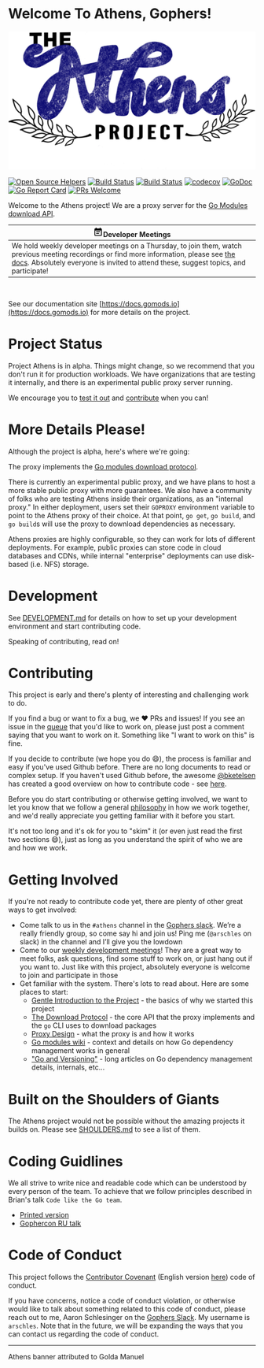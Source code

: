 # Welcome To Athens, Gophers!

![Athens Banner](./docs/static/banner.png)

[![Open Source Helpers](https://www.codetriage.com/gomods/athens/badges/users.svg)](https://www.codetriage.com/gomods/athens)
[![Build Status](https://travis-ci.org/gomods/athens.svg?branch=master)](https://travis-ci.org/gomods/athens)
[![Build Status](https://dev.azure.com/gomods/athens/_apis/build/status/gomods.athens?branchName=master)](https://dev.azure.com/gomods/athens/_build/latest?definitionId=1&branchName=master)
[![codecov](https://codecov.io/gh/gomods/athens/branch/master/graph/badge.svg)](https://codecov.io/gh/gomods/athens)
[![GoDoc](https://godoc.org/github.com/gomods/athens?status.svg)](https://godoc.org/github.com/gomods/athens)
[![Go Report Card](https://goreportcard.com/badge/github.com/gomods/athens)](https://goreportcard.com/report/github.com/gomods/athens)
[![PRs Welcome](https://img.shields.io/badge/PRs-welcome-brightgreen.svg)](http://makeapullrequest.com)

Welcome to the Athens project! We are a proxy server for the [Go Modules download API](https://docs.gomods.io/intro/protocol/).

|<img src="docs/static/meeting-icon.svg" alt="Developer Meetings" width="20" height="20" />Developer Meetings|
|------------------|
|We hold weekly developer meetings on a Thursday, to join them, watch previous meeting recordings or find more information, please see [the docs](https://docs.gomods.io/contributing/community/developer-meetings/). Absolutely everyone is invited to attend these, suggest topics, and participate!|
</br>

See our documentation site [https://docs.gomods.io](https://docs.gomods.io) for more details on the project.

# Project Status

Project Athens is in alpha. Things might change, so we recommend that you don't run it for production workloads. We have organizations that are testing it internally, and there is an experimental public proxy server running.

We encourage you to [test it out](https://docs.gomods.io/install/) and [contribute](#contributing) when you can!

# More Details Please!

Although the project is alpha, here's where we're going:

The proxy implements the [Go modules download protocol](https://docs.gomods.io/intro/protocol/).

There is currently an experimental public proxy, and we have plans to host a more stable public proxy with more guarantees. We also have a community of folks who are testing Athens inside their organizations, as an "internal proxy." In either deployment, users set their `GOPROXY` environment variable to point to the Athens proxy of their choice. At that point, `go get`, `go build`, and `go build`s will use the proxy to download dependencies as necessary.

Athens proxies are highly configurable, so they can work for lots of different deployments. For example, public proxies can store code in cloud databases and CDNs, while internal "enterprise" deployments can use disk-based (i.e. NFS) storage.

# Development

See [DEVELOPMENT.md](./DEVELOPMENT.md) for details on how to set up your development environment and start contributing code.

Speaking of contributing, read on!

# Contributing

This project is early and there's plenty of interesting and challenging work to do.

If you find a bug or want to fix a bug, we :heart: PRs and issues! If you see an issue
in the [queue](https://github.com/gomods/athens/issues) that you'd like to work on, please just post a comment saying that you want to work on it. Something like "I want to work on this" is fine.

If you decide to contribute (we hope you do :smile:), the process is familiar and easy if you've used Github before. There are no long documents to read or complex setup. If you haven't used Github before, the awesome [@bketelsen](https://github.com/bketelsen) has created a good overview on how to contribute code - see [here](https://www.youtube.com/watch?v=bgSDcTyysRc).

Before you do start contributing or otherwise getting involved, we want to let you know that we follow a general [philosophy](./PHILOSOPHY.md) in how we work together, and we'd really appreciate you getting familiar with it before you start.

It's not too long and it's ok for you to "skim" it (or even just read the first two sections :smile:), just as long as you understand the spirit of who we are and how we work.

# Getting Involved

If you're not ready to contribute code yet, there are plenty of other great ways to get involved:

- Come talk to us in the `#athens` channel in the [Gophers slack](http://gophers.slack.com/). We’re a really friendly group, so come say hi and join us! Ping me (`@arschles` on slack) in the channel and I’ll give you the lowdown
- Come to our [weekly development meetings](https://docs.google.com/document/d/1xpvgmR1Fq4iy1j975Tb4H_XjeXUQUOAvn0FximUzvIk/edit#)! They are a great way to meet folks, ask questions, find some stuff to work on, or just hang out if you want to. Just like with this project, absolutely everyone is welcome to join and participate in those
- Get familiar with the system. There's lots to read about. Here are some places to start:
    - [Gentle Introduction to the Project](https://medium.com/@arschles/project-athens-c80606497ce1) - the basics of why we started this project
    - [The Download Protocol](https://medium.com/@arschles/project-athens-the-download-protocol-2b346926a818) - the core API that the proxy implements and the `go` CLI uses to download packages
    - [Proxy Design](https://docs.gomods.io/design/proxy/) - what the proxy is and how it works
    - [Go modules wiki](https://github.com/golang/go/wiki/Modules) - context and details on how Go dependency management works in general
    - ["Go and Versioning"](https://research.swtch.com/vgo) - long articles on Go dependency management details, internals, etc...

# Built on the Shoulders of Giants

The Athens project would not be possible without the amazing projects it builds on. Please see
[SHOULDERS.md](./SHOULDERS.md) to see a list of them.

# Coding Guidlines

We all strive to write nice and readable code which can be understood by every person of the team. To achieve that we follow principles described in Brian's talk `Code like the Go team`.

- [Printed version](https://learn-golang.com/en/goteam/)
- [Gophercon RU talk](https://www.youtube.com/watch?v=MzTcsI6tn-0)

# Code of Conduct

This project follows the [Contributor Covenant](https://www.contributor-covenant.org/) (English version [here](./CODE_OF_CONDUCT.md)) code of conduct.

If you have concerns, notice a code of conduct violation, or otherwise would like to talk about something
related to this code of conduct, please reach out to me, Aaron Schlesinger on the [Gophers Slack](https://gophers.slack.com/). My username is `arschles`. Note that in the future, we will be expanding the
ways that you can contact us regarding the code of conduct.

---
Athens banner attributed to Golda Manuel
